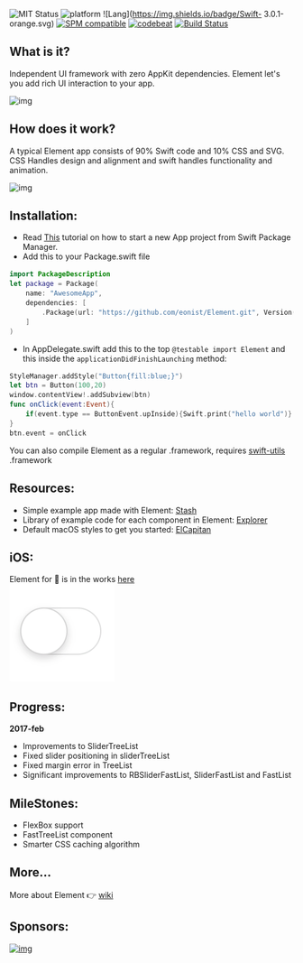 ![MIT Status](https://img.shields.io/badge/License-MIT-lightgrey.svg?maxAge=2592000) ![platform](https://img.shields.io/badge/os-macOS-blue.svg) ![Lang](https://img.shields.io/badge/Swift- 3.0.1-orange.svg) [![SPM  compatible](https://img.shields.io/badge/SPM-compatible-orange.svg)](https://github.com/apple/swift-package-manager) [![codebeat](https://codebeat.co/badges/2de7a2a5-91d5-401e-8913-8f1993affd55)](https://codebeat.co/projects/github-com-eonist-element) [![Build Status](https://travis-ci.org/stylekit/Element-tests.svg?branch=master)](https://travis-ci.org/stylekit/Element-tests)

## What is it?
Independent UI framework with zero AppKit dependencies. Element let's you add rich UI interaction to your app.

<img width="608" alt="img" src="https://raw.githubusercontent.com/stylekit/img/master/progressindicator2_trim.mp4.gif">

## How does it work?
A typical Element app consists of 90% Swift code and 10% CSS and SVG. CSS Handles design and alignment and swift handles functionality and animation.   

<img width="700" alt="img" src="https://dl.dropboxusercontent.com/u/2559476/Style_diagram.svg">

## Installation:
- Read  [This](http://stylekit.org/blog/2017/02/05/Xcode-and-spm/)  tutorial on how to start a new App project from Swift Package Manager.
- Add this to your Package.swift file

```swift
import PackageDescription
let package = Package(
    name: "AwesomeApp",
    dependencies: [
		.Package(url: "https://github.com/eonist/Element.git", Version(0, 0, 0, prereleaseIdentifiers: ["alpha", "5"]))
    ]
)
```

- In AppDelegate.swift add this to the top ``@testable import Element`` and this inside the ``applicationDidFinishLaunching`` method:

```swift
StyleManager.addStyle("Button{fill:blue;}")
let btn = Button(100,20)
window.contentView!.addSubview(btn)
func onClick(event:Event){
	if(event.type == ButtonEvent.upInside){Swift.print("hello world")} 
}
btn.event = onClick
```
  
You can also compile Element as a regular .framework, requires [swift-utils](https://github.com/eonist/swift-utils)  .framework  

## Resources: 
- Simple example app made with Element: [Stash](https://github.com/stylekit/stash) 
- Library of example code for each component in Element: [Explorer](https://github.com/stylekit/explorer)  
- Default macOS styles to get you started: [ElCapitan](https://github.com/stylekit/ElCapitan)  

## iOS:
Element for 📱 is in the works [here](https://github.com/eonist/Element-iOS)   
<img width="186" alt="img" src="https://raw.githubusercontent.com/stylekit/img/master/switch8crop20fps.gif">  

## Progress:

**2017-feb**  
- Improvements to SliderTreeList 
- Fixed slider positioning in sliderTreeList  
- Fixed margin error in TreeList  
- Significant improvements to RBSliderFastList, SliderFastList and FastList

## MileStones:
- FlexBox support
- FastTreeList component
- Smarter CSS caching algorithm

## More...
More about Element 👉 [wiki](https://github.com/eonist/Element/wiki) 

## Sponsors:
[<img width="150" alt="img" src="https://rawgit.com/stylekit/img/master/appcode-logo.svg">
](https://www.jetbrains.com/objc/) 
